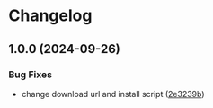 # Changelog

## 1.0.0 (2024-09-26)


### Bug Fixes

* change download url and install script ([2e3239b](https://github.com/akriaueno/asdf-gh/commit/2e3239bc7ec020c7150057517035b10a32bffdce))
